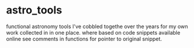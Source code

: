 # astro_tools
functional astronomy tools I've cobbled togethe over the years for my own work collected in in one place. where based on code snippets available online see comments in functions for pointer to original snippet.
